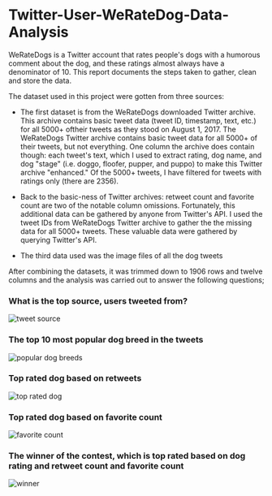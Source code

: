 # Twitter-User-WeRateDog-Data-Analysis

WeRateDogs is a Twitter account that rates people's dogs with a humorous comment about the dog, and these ratings almost always have a denominator of 10. 
This report documents the steps taken to gather, clean and store the data.

The dataset used in this project were gotten from three sources:

- The first dataset is from the WeRateDogs downloaded Twitter archive. 
This archive contains basic tweet data (tweet ID, timestamp, text, etc.) for all 5000+ oftheir tweets as they stood on August 1, 2017.
The WeRateDogs Twitter archive contains basic tweet data for all 5000+ of their tweets, but not everything. 
One column the archive does contain though: each tweet's text, 
which I used to extract rating, dog name, and dog "stage" (i.e. doggo, floofer, pupper, and puppo) to make this Twitter archive "enhanced." Of the 5000+ tweets, 
I have filtered for tweets with ratings only (there are 2356).

- Back to the basic-ness of Twitter archives: retweet count and favorite count are two of the notable column omissions. 
Fortunately, this additional data can be gathered by anyone from Twitter's API. 
I used the tweet IDs from WeRateDogs Twitter archive to gather the the missing data for all 5000+ tweets. 
These valuable data were gathered by querying Twitter's API.

- The third data used was the image files of all the dog tweets

After combining the datasets, it was trimmed down to 1906 rows and twelve columns and the
analysis was carried out to answer the following questions;
 
 ### What is the top source, users tweeted from?
  ![tweet source](https://user-images.githubusercontent.com/104560999/183890411-5d706935-974b-498b-b19e-7caf19b3affe.png)

  
 ### The top 10 most popular dog breed in the tweets
  ![popular dog breeds](https://user-images.githubusercontent.com/104560999/183890495-3cef9e5e-6cf0-4132-8aa4-3772fcaff7fa.png)

  
 ### Top rated dog based on retweets
  ![top rated dog](https://user-images.githubusercontent.com/104560999/183890590-09447a92-8f47-4540-8c7a-d21d36769016.jpg)

  
 ### Top rated dog based on favorite count
  ![favorite count](https://user-images.githubusercontent.com/104560999/183890747-bfcb665f-3d65-4b9d-9bc8-6b1ba0eaa7b0.jpg)

  
 ### The winner of the contest, which is top rated based on dog rating and retweet count and favorite count
  ![winner](https://user-images.githubusercontent.com/104560999/183890809-d3415bc1-956f-421c-84ff-120213b2a4e9.jpg)


